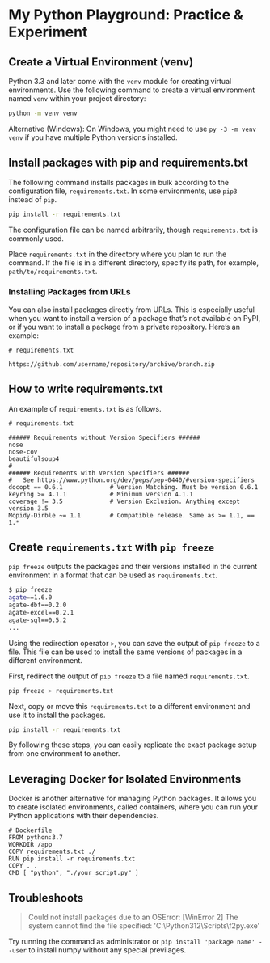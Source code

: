 # My Python Playground: Practice & Experiment

## Create a Virtual Environment (venv)

Python 3.3 and later come with the `venv` module for creating virtual environments. Use the following command to create a virtual environment named `venv` within your project directory:

```bash
python -m venv venv
```

Alternative (Windows): On Windows, you might need to use `py -3 -m venv venv` if you have multiple Python versions installed.

## Install packages with pip and requirements.txt

The following command installs packages in bulk according to the configuration file, `requirements.txt`. In some environments, use `pip3` instead of `pip`.

```bash
pip install -r requirements.txt
```

The configuration file can be named arbitrarily, though `requirements.txt` is commonly used.

Place `requirements.txt` in the directory where you plan to run the command. If the file is in a different directory, specify its path, for example, `path/to/requirements.txt`.

### Installing Packages from URLs

You can also install packages directly from URLs. This is especially useful when you want to install a version of a package that’s not available on PyPI, or if you want to install a package from a private repository. Here’s an example:

```requirements
# requirements.txt

https://github.com/username/repository/archive/branch.zip
```

## How to write requirements.txt

An example of `requirements.txt` is as follows.

```requirements
# requirements.txt

###### Requirements without Version Specifiers ######
nose
nose-cov
beautifulsoup4
#
###### Requirements with Version Specifiers ######
#   See https://www.python.org/dev/peps/pep-0440/#version-specifiers
docopt == 0.6.1             # Version Matching. Must be version 0.6.1
keyring >= 4.1.1            # Minimum version 4.1.1
coverage != 3.5             # Version Exclusion. Anything except version 3.5
Mopidy-Dirble ~= 1.1        # Compatible release. Same as >= 1.1, == 1.*
```

## Create `requirements.txt` with `pip freeze`

`pip freeze` outputs the packages and their versions installed in the current environment in a format that can be used as `requirements.txt`.

```bash
$ pip freeze
agate==1.6.0
agate-dbf==0.2.0
agate-excel==0.2.1
agate-sql==0.5.2
...
```

Using the redirection operator `>`, you can save the output of `pip freeze` to a file. This file can be used to install the same versions of packages in a different environment.

First, redirect the output of `pip freeze` to a file named `requirements.txt`.

```bash
pip freeze > requirements.txt
```

Next, copy or move this `requirements.txt` to a different environment and use it to install the packages.

```bash
pip install -r requirements.txt
```

By following these steps, you can easily replicate the exact package setup from one environment to another.

## Leveraging Docker for Isolated Environments

Docker is another alternative for managing Python packages. It allows you to create isolated environments, called containers, where you can run your Python applications with their dependencies.

```Docker
# Dockerfile
FROM python:3.7
WORKDIR /app
COPY requirements.txt ./
RUN pip install -r requirements.txt
COPY . .
CMD [ "python", "./your_script.py" ]
```

## Troubleshoots

> Could not install packages due to an OSError: [WinError 2] The system cannot find the file specified: 'C:\\Python312\\Scripts\\f2py.exe'

Try running the command as administrator or `pip install 'package name' --user` to install numpy without any special previlages.
